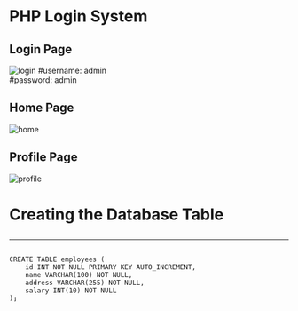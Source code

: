 # PHP Login System
## Login Page
![login](https://user-images.githubusercontent.com/11474426/78792976-06ad2d00-79dc-11ea-99fe-a59c67662498.PNG)
#username: admin<br/>
#password: admin

## Home Page
![home](https://user-images.githubusercontent.com/11474426/78792478-5b9c7380-79db-11ea-86cf-bc2dfdb1f905.PNG)


## Profile Page
![profile](https://user-images.githubusercontent.com/11474426/78792508-648d4500-79db-11ea-836c-9a2cbc4094bb.PNG)

# Creating the Database Table<hr>
```
CREATE TABLE employees (
    id INT NOT NULL PRIMARY KEY AUTO_INCREMENT,
    name VARCHAR(100) NOT NULL,
    address VARCHAR(255) NOT NULL,
    salary INT(10) NOT NULL
);
```


